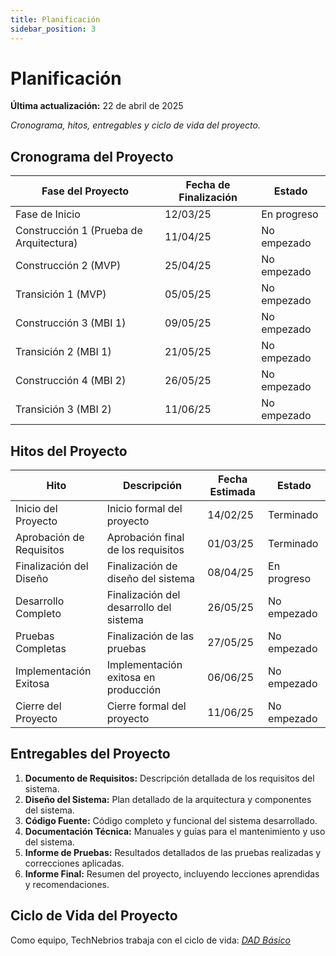 ```yaml
---
title: Planificación
sidebar_position: 3
---
```


# Planificación

**Última actualización:** 22 de abril de 2025

_Cronograma, hitos, entregables y ciclo de vida del proyecto._

## Cronograma del Proyecto


| Fase del Proyecto                       | Fecha de Finalización | Estado      |
| --------------------------------------- | --------------------- | ----------- |
| Fase de Inicio                          | 12/03/25              | En progreso |
| Construcción 1 (Prueba de Arquitectura) | 11/04/25              | No empezado |
| Construcción 2 (MVP)                    | 25/04/25              | No empezado |
| Transición 1 (MVP)                      | 05/05/25              | No empezado |
| Construcción 3 (MBI 1)                  | 09/05/25              | No empezado |
| Transición 2 (MBI 1)                    | 21/05/25              | No empezado |
| Construcción 4 (MBI 2)                  | 26/05/25              | No empezado |
| Transición 3 (MBI 2)                    | 11/06/25              | No empezado |


## Hitos del Proyecto


| Hito                     | Descripción                             | Fecha Estimada | Estado      |
| ------------------------ | --------------------------------------- | -------------- | ----------- |
| Inicio del Proyecto      | Inicio formal del proyecto              | 14/02/25       | Terminado   |
| Aprobación de Requisitos | Aprobación final de los requisitos      | 01/03/25       | Terminado   |
| Finalización del Diseño  | Finalización de diseño del sistema      | 08/04/25       | En progreso |
| Desarrollo Completo      | Finalización del desarrollo del sistema | 26/05/25       | No empezado |
| Pruebas Completas        | Finalización de las pruebas             | 27/05/25       | No empezado |
| Implementación Exitosa   | Implementación exitosa en producción    | 06/06/25       | No empezado |
| Cierre del Proyecto      | Cierre formal del proyecto              | 11/06/25       | No empezado |


## Entregables del Proyecto

1. **Documento de Requisitos:** Descripción detallada de los requisitos del sistema.
2. **Diseño del Sistema:** Plan detallado de la arquitectura y componentes del sistema.
3. **Código Fuente:** Código completo y funcional del sistema desarrollado.
4. **Documentación Técnica:** Manuales y guías para el mantenimiento y uso del sistema.
5. **Informe de Pruebas:** Resultados detallados de las pruebas realizadas y correcciones aplicadas.
6. **Informe Final:** Resumen del proyecto, incluyendo lecciones aprendidas y recomendaciones.

## Ciclo de Vida del Proyecto

Como equipo, TechNebrios trabaja con el ciclo de vida: <u>_[DAD Básico  ](https://codeandco-wiki.netlify.app/docs/recursos/ciclo-de-vida/)_</u>
